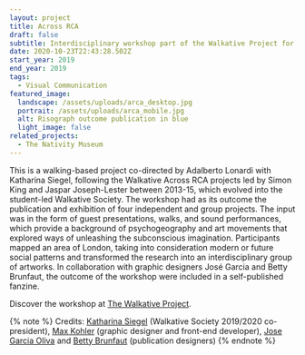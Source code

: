 ```yaml
---
layout: project
title: Across RCA
draft: false
subtitle: Interdisciplinary workshop part of the Walkative Project for Across RCA
date: 2020-10-23T22:43:28.502Z
start_year: 2019
end_year: 2019
tags:
  - Visual Communication
featured_image:
  landscape: /assets/uploads/arca_desktop.jpg
  portrait: /assets/uploads/arca_mobile.jpg
  alt: Risograph outcome publication in blue
  light_image: false
related_projects:
  - The Nativity Museum
---
```

This is a walking-based project co-directed by Adalberto Lonardi with Katharina Siegel, following the Walkative Across RCA projects led by Simon King and Jaspar Joseph-Lester between 2013-15, which evolved into the student-led Walkative Society. The workshop had as its outcome the publication and exhibition of four independent and group projects. The input was in the form of guest presentations, walks, and sound performances, which provide a background of psychogeography and art movements that explored ways of unleashing the subconscious imagination. Participants mapped an area of London, taking into consideration modern or future social patterns and transformed the research into an interdisciplinary group of artworks. In collaboration with graphic designers José Garcia and Betty Brunfaut, the outcome of the workshop were included in a self-published fanzine.

Discover the workshop at [The Walkative Project](http://thewalkativeproject.org/event/across-rca-2019/).

{% note %}
Credits: [Katharina Siegel](http://www.katharinasiegel.de/) (Walkative Society 2019/2020 co-president), [Max Kohler](maxkoehler) (graphic designer and front-end developer), [Jose Garcia Oliva](https://josegarciaoliva.com/) and [Betty Brunfaut](https://weareplan-b.com/) (publication designers)
{% endnote %}